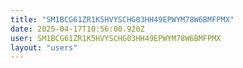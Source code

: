 ```yaml
---
title: "SM1BCG61ZR1K5HVYSCHG03HH49EPWYM78W6BMFPMX"
date: 2025-04-17T10:56:00.920Z
user: SM1BCG61ZR1K5HVYSCHG03HH49EPWYM78W6BMFPMX
layout: "users"
---
```

    